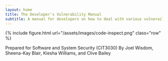 ```yaml
---
layout: home
title: The Developer's Vulnerability Manual
subtitle: A manual for developers on how to deal with various vulnerailities in the C, Python, and PHP programming languages.
---
```


{% include figure.html
    url="/assets/images/code-inspect.png"
    class="row"
%}

Prepared for Software and System Security (CIT3030)
By Joel Wisdom, Sheena-Kay Blair, Kiesha Williams, and Clive Bailey